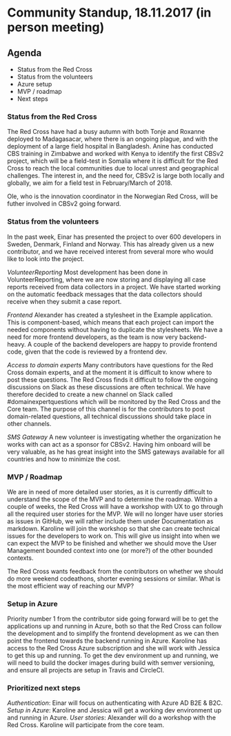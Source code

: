 # Community Standup, 18.11.2017 (in person meeting)

## Agenda

* Status from the Red Cross
* Status from the volunteers
* Azure setup
* MVP / roadmap
* Next steps

### Status from the Red Cross

The Red Cross have had a busy autumn with both Tonje and Roxanne deployed to Madagasacar, where there is an ongoing plague, and with the deployment of a large field hospital in Bangladesh. Anine has conducted CBS training in Zimbabwe and worked with Kenya to identify the first CBSv2 project, which will be a field-test in Somalia where it is difficult for the Red Cross to reach the local communities due to local unrest and geographical challenges. The interest in, and the need for, CBSv2 is large both locally and globally, we aim for a field test in February/March of 2018. 

Ole, who is the innovation coordinator in the Norwegian Red Cross, will be futher involved in CBSv2 going forward. 

### Status from the volunteers

In the past week, Einar has presented the project to over 600 developers in Sweden, Denmark, Finland and Norway. This has already given us a new contributor, and we have received interest from several more who would like to look into the project. 

*VolunteerReporting*
Most development has been done in VolunteerReporting, where we are now storing and displaying all case reports received from data collectors in a project. We have started working on the automatic feedback messages that the data collectors should receive when they submit a case report. 

*Frontend*
Alexander has created a stylesheet in the Example application. This is component-based, which means that each project can import the needed components without having to duplicate the stylesheets. 
We have a need for more frontend developers, as the team is now very backend-heavy. A couple of the backend developers are happy to provide frontend code, given that the code is reviewed by a frontend dev. 

*Access to domain experts*
Many contributors have questions for the Red Cross domain experts, and at the moment it is difficult to know where to post these questions. The Red Cross finds it difficult to follow the ongoing discussions on Slack as these discussions are often technical. We have therefore decided to create a new channel on Slack called #domainexpertquestions which will be monitored by the Red Cross and the Core team. The purpose of this channel is for the contributors to post domain-related questions, all technical discussions should take place in other channels.

*SMS Gateway*
A new volunteer is investigating whether the organization he works with can act as a sponsor for CBSv2. Having him onboard will be very valuable, as he has great insight into the SMS gateways available for all countries and how to minimize the cost.

### MVP / Roadmap

We are in need of more detailed user stories, as it is currently difficult to understand the scope of the MVP and to determine the roadmap. 
Within a couple of weeks, the Red Cross will have a workshop with UX to go through all the required user stories for the MVP. We will no longer have user stories as issues in GitHub, we will rather include them under Documentation as markdown. Karoline will join the workshop so that she can create technical issues for the developers to work on. 
This will give us insight into when we can expect the MVP to be finished and whether we should move the User Management bounded context into one (or more?) of the other bounded contexts.

The Red Cross wants feedback from the contributors on whether we should do more weekend codeathons, shorter evening sessions or similar. What is the most efficient way of reaching our MVP?

### Setup in Azure
Priority number 1 from the contributor side going forward will be to get the applications up and running in Azure, both so that the Red Cross can follow the development and to simplify the frontend development as we can then point the frontend towards the backend running in Azure. 
Karoline has access to the Red Cross Azure subscription and she will work with Jessica to get this up and running. 
To get the dev environment up and running, we will need to build the docker images during build with semver versioning, and ensure all projects are setup in Travis and CircleCI. 

### Prioritized next steps

*Authentication*: Einar will focus on authenticating with Azure AD B2E & B2C.
*Setup in Azure*: Karoline and Jessica will get a working dev environment up and running in Azure.
*User stories*: Alexander will do a workshop with the Red Cross. Karoline will participate from the core team. 

